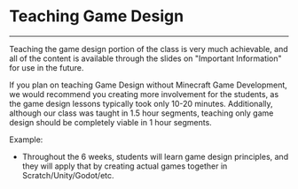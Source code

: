 # Teaching Game Design

***

Teaching the game design portion of the class is very much achievable, and all of the content is available through the slides on "Important Information" for use in the future.

If you plan on teaching Game Design without Minecraft Game Development, we would recommend you creating more involvement for the students, as the game design lessons typically took only 10-20 minutes. Additionally, although our class was taught in 1.5 hour segments, teaching only game design should be completely viable in 1 hour segments.

Example:

- Throughout the 6 weeks, students will learn game design principles, and they will apply that by creating actual games together in Scratch/Unity/Godot/etc.